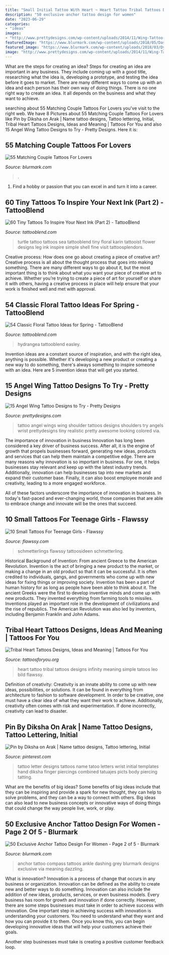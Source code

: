 ```yaml
---
title: "Small Initial Tattoo With Heart ~ Heart Tattoo Tribal Tattoos Designs Infinity Meaning Simple Tatoos Leo Bild Flawssy"
description: "50 exclusive anchor tattoo design for women"
date: "2023-06-29"
categories:
- "ideas"
images:
- "http://www.prettydesigns.com/wp-content/uploads/2014/11/Wing-Tattoo-on-Shoulder.jpg"
featuredImage: "https://www.blurmark.com/wp-content/uploads/2018/05/Dashing-black-and-grey-anchor-tattoo-with-compass.jpg"
featured_image: "https://www.blurmark.com/wp-content/uploads/2018/03/Dynamic-Heart-Rate-Couple-Tattoo-On-Arm.jpg"
image: "http://www.prettydesigns.com/wp-content/uploads/2014/11/Wing-Tattoo-on-Shoulder.jpg"
---
```



What are the steps for creating an idea?
Steps for creating an idea are important in any business. They include coming up with a good title, researching what the idea is, developing a prototype, and testing the idea before it goes to market. 
There are many different ways to come up with an idea and each person has their own way of doing things. There is no one right way to create an idea. It all depends on the business and what they want to achieve.

	

		
searching about 55 Matching Couple Tattoos For Lovers you've visit to the right web. We have 8 Pictures about 55 Matching Couple Tattoos For Lovers like Pin by Diksha on Arak | Name tattoo designs, Tattoo lettering, Initial, Tribal Heart Tattoos Designs, Ideas and Meaning | Tattoos For You and also 15 Angel Wing Tattoo Designs to Try - Pretty Designs. Here it is:
		
    
## 55 Matching Couple Tattoos For Lovers

<img loading=lazy src="https://www.blurmark.com/wp-content/uploads/2018/03/Dynamic-Heart-Rate-Couple-Tattoo-On-Arm.jpg" onerror="this.onerror=null;this.src='https://tse2.mm.bing.net/th?id=OIP.F4pLprMQHP-_cNKG6vswSAHaLQ&amp;pid=15.1';" alt="55 Matching Couple Tattoos For Lovers">

_Source: blurmark.com_

>. 

	

1. Find a hobby or passion that you can excel in and turn it into a career.

    
## 60 Tiny Tattoos To Inspire Your Next Ink (Part 2) - TattooBlend

<img loading=lazy src="https://tattooblend.com/wp-content/uploads/2017/08/39-1.jpg" onerror="this.onerror=null;this.src='https://tse2.mm.bing.net/th?id=OIP.mkVrbyNbHQLvEuQaiKV3hQHaHa&amp;pid=15.1';" alt="60 Tiny Tattoos To Inspire Your Next Ink (Part 2) - TattooBlend">

_Source: tattooblend.com_

>turtle tattoo tattoos sea tattooblend tiny floral karin tattooist flower designs leg ink inspire simple shell fine visit tattoosplendors. 

	

Creative process: How does one go about creating a piece of creative art?
Creative process is all about the thought process that goes into making something. There are many different ways to go about it, but the most important thing is to think about what you want your piece of creative art to achieve. Whether you’re trying to create a piece of art for yourself or share it with others, having a creative process in place will help ensure that your work is finished well and met with approval.

    
## 54 Classic Floral Tattoo Ideas For Spring - TattooBlend

<img loading=lazy src="https://tattooblend.com/wp-content/uploads/2017/01/hydrangea-tattoo.jpg" onerror="this.onerror=null;this.src='https://tse1.mm.bing.net/th?id=OIP.6JuCMdG2yRQYljBgMJh5oQHaHY&amp;pid=15.1';" alt="54 Classic Floral Tattoo Ideas for Spring - TattooBlend">

_Source: tattooblend.com_

>hydrangea tattooblend easley. 

	

Invention ideas are a constant source of inspiration, and with the right idea, anything is possible. Whether it's developing a new product or creating a new way to do something, there's always something to inspire someone with an idea. Here are 5 invention ideas that will get you started.

    
## 15 Angel Wing Tattoo Designs To Try - Pretty Designs

<img loading=lazy src="http://www.prettydesigns.com/wp-content/uploads/2014/11/Wing-Tattoo-on-Shoulder.jpg" onerror="this.onerror=null;this.src='https://tse2.mm.bing.net/th?id=OIP.1tcv4spUTeTHfnQqtHGSWwHaKO&amp;pid=15.1';" alt="15 Angel Wing Tattoo Designs to Try - Pretty Designs">

_Source: prettydesigns.com_

>tattoo angel wings wing shoulder tattoos designs shoulders try angels wrist prettydesigns tiny realistic pretty awesome looking colored via. 

	

The importance of innovation in business
Innovation has long been considered a key driver of business success. After all, it is the engine of growth that propels businesses forward, generating new ideas, products and services that can help them maintain a competitive edge.
There are many reasons why innovation is so important in business. For one, it helps businesses stay relevant and keep up with the latest industry trends. Additionally, innovation can help businesses tap into new markets and expand their customer base. Finally, it can also boost employee morale and creativity, leading to a more engaged workforce.

All of these factors underscore the importance of innovation in business. In today's fast-paced and ever-changing world, those companies that are able to embrace change and innovate will be the ones that succeed.

    
## 10 Small Tattoos For Teenage Girls - Flawssy

<img loading=lazy src="https://www.flawssy.com/wp-content/uploads/2016/06/Small-First-Tattoo-Ideas-for-Girls.jpg" onerror="this.onerror=null;this.src='https://tse2.mm.bing.net/th?id=OIP.zYa6yJhZuaiZPAF6djIgGAHaJ5&amp;pid=15.1';" alt="10 Small Tattoos For Teenage Girls - Flawssy">

_Source: flawssy.com_

>schmetterlings flawssy tattoosideen schmetterling. 

	

Historical Background of Invention: From ancient Greece to the American Revolution.
Invention is the act of bringing a new product to the market, or making a change in an old product so that it can be successful. It is often credited to individuals, gangs, and governments who come up with new ideas for fixing things or improving society. Invention has been a part of human history for as long as people have been able to think about it. The ancient Greeks were the first to develop inventive minds and come up with new products. They invented everything from farming tools to missiles. Inventions played an important role in the development of civilizations and the rise of republics. The American Revolution was also led by inventors, including Benjamin Franklin and John Adams.

    
## Tribal Heart Tattoos Designs, Ideas And Meaning | Tattoos For You

<img loading=lazy src="https://www.tattoosforyou.org/wp-content/uploads/2016/02/Small-Tribal-Heart-Tattoos.jpg" onerror="this.onerror=null;this.src='https://tse4.mm.bing.net/th?id=OIP.5teGYB_w37Z5nGiWRo5yIwHaKj&amp;pid=15.1';" alt="Tribal Heart Tattoos Designs, Ideas and Meaning | Tattoos For You">

_Source: tattoosforyou.org_

>heart tattoo tribal tattoos designs infinity meaning simple tatoos leo bild flawssy. 

	

Definition of creativity:
Creativity is an innate ability to come up with new ideas, possibilities, or solutions. It can be found in everything from architecture to fashion to software development. In order to be creative, one must have a clear idea of what they want their work to achieve. Additionally, creativity often comes with risk and experimentation. If done incorrectly, creativity can lead to disaster.

    
## Pin By Diksha On Arak | Name Tattoo Designs, Tattoo Lettering, Initial

<img loading=lazy src="https://i.pinimg.com/736x/47/44/cc/4744cc0926e12b47759e334ca85ad6a0--picts.jpg" onerror="this.onerror=null;this.src='https://tse4.mm.bing.net/th?id=OIP.EAdrFkHB-qvKaPzwlvD-CAHaJ3&amp;pid=15.1';" alt="Pin by Diksha on Arak | Name tattoo designs, Tattoo lettering, Initial">

_Source: pinterest.com_

>tattoo letter designs tattoos name tatoo letters wrist initial templates hand diksha finger piercings combined tatuajes picts body piercing tatting. 

	

What are the benefits of big ideas?
Some benefits of big ideas include that they can be inspiring and provide a spark for new thought, they can help to solve problems, and they can be a way to connect with others. Big ideas can also lead to new business concepts or innovative ways of doing things that could change the way people live, work, or play.

    
## 50 Exclusive Anchor Tattoo Design For Women - Page 2 Of 5 - Blurmark

<img loading=lazy src="https://www.blurmark.com/wp-content/uploads/2018/05/Dashing-black-and-grey-anchor-tattoo-with-compass.jpg" onerror="this.onerror=null;this.src='https://tse2.mm.bing.net/th?id=OIP.-ZKDZVhnviU_FCIoCn3iJQHaKs&amp;pid=15.1';" alt="50 Exclusive Anchor Tattoo Design For Women - Page 2 of 5 - Blurmark">

_Source: blurmark.com_

>anchor tattoo compass tattoos ankle dashing grey blurmark designs exclusive via meaning dazzling. 

	

What is innovation?
Innovation is a process of change that occurs in any business or organization. Innovation can be defined as the ability to create new and better ways to do something. Innovation can also include the addition of new ideas, products, services, or even business models. Every business has room for growth and innovation if done correctly. However, there are some steps businesses must take in order to achieve success with innovation.
One important step in achieving success with innovation is understanding your customers. You need to understand what they want and how you can provide it to them. Once you know this, you can begin developing innovative ideas that will help your customers achieve their goals.

Another step businesses must take is creating a positive customer feedback loop.

